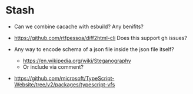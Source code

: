 # Stash

- Can we combine cacache with esbuild? Any benifits?

- https://github.com/rtfpessoa/diff2html-cli Does this support gh issues?

- Any way to encode schema of a json file inside the json file itself?

  - https://en.wikipedia.org/wiki/Steganography
  - Or include via comment?

- https://github.com/microsoft/TypeScript-Website/tree/v2/packages/typescript-vfs
